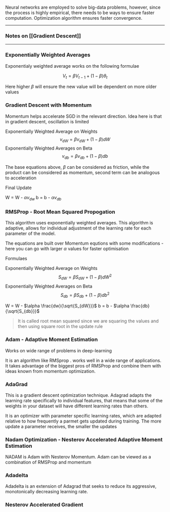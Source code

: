 Neural networks are employed to solve big-data problems, however, since the process is highly empirical, there needs to be ways to ensure faster computation. Optimization algorithm ensures faster convergence.

---

### Notes on [[Gradient Descent]]

---

### Exponentially Weighted Averages

Exponentialy weighted average works on the following formulae

$$V_t = \beta V_{t-1} + (1-\beta)\theta_t$$

Here higher $\beta$ will ensure the new value will be dependent on more older values

### Gradient Descent with Momentum

Momentum helps accelerate SGD in the relevant direction. Idea here is that in gradient descent, oscillation is limited

Exponentially Weighted Average on Weights
$$v_{dW} = \beta v_{dW} + (1-\beta)dW$$
Exponentially Weighted Averages on Beta
$$v_{db} = \beta v_{db} + (1-\beta)db$$

The base equations above, $\beta$ can be considered as friction, while the product can be considered as momentum, second term can be analogous to acceleration

Final Update 

W = W - $\alpha v_{dw}$
b = b - $\alpha v_{db}$


### RMSProp - Root Mean Squared Propogation

This algorithm uses exponentially weighted averages. This algorithm is adaptive, allows for individual adjustment of the learning rate for each parameter of the model. 

The equations are built over Momentum equtions with some modifications - here you can go with larger $\alpha$ values for faster optimisation

Formulaes


Exponentially Weighted Average on Weights
$$S_{dW} = \beta S_{dW} + (1-\beta)dW^2$$
Exponentially Weighted Averages on Beta
$$S_{db} = \beta S_{db} + (1-\beta)db^2$$

W = W - $\alpha \frac{dw}{\sqrt{S_{dW}}}$
b = b - $\alpha \frac{db}{\sqrt{S_{db}}}$

> It is called root mean squared since we are squaring the values and then using square root in the update rule


### Adam - Adaptive Moment Estimation

Works on wide range of problems in deep-learning

It is an algorithm like RMSprop . works well in a wide range of applications. It takes advantage of the biggest pros of RMSProp and combine them with ideas known from momentum optimization.  

### AdaGrad

This is a gradient descent optimization technique. Adagrad adapts the learning rate specifically to individual features, that means that some of the weights in your dataset will have different learning rates than others. 

It is an optimizer with parameter specific learning rates, which are adapted relative to how frequently a parmet gets updated during training. The more update a parameter receives, the smaller the updates


### Nadam Optimization - Nesterov Accelerated Adaptive Moment Estimation

NADAM is Adam with Nesterov Momentum. Adam can be viewed as a combination of RMSProp and momentum

### Adadelta

Adadelta is an extension of Adagrad that seeks to reduce its aggressive, monotonically decreasing learning rate.


### Nesterov Accelerated Gradient